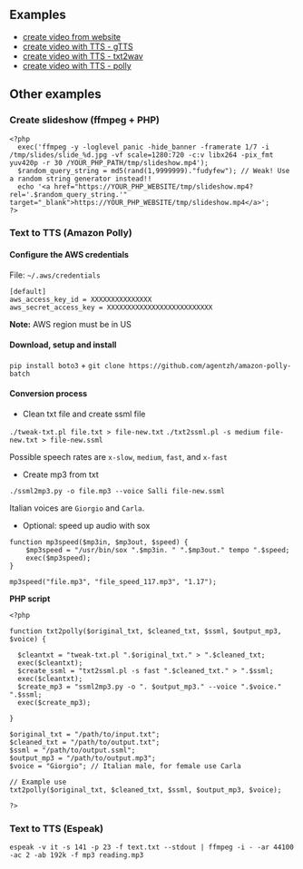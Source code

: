 ## Examples

- [create video from website](https://github.com/fabriziosalmi/any-to-mp4/tree/master/examples/create_movie_from_website)
- [create video with TTS - gTTS](https://github.com/fabriziosalmi/any-to-mp4/tree/master/examples/create_video_with_TTS_GoogleTTS)
- [create video with TTS - txt2wav](https://github.com/fabriziosalmi/any-to-mp4/tree/master/examples/create_video_with_TTS_txt2wav)
- [create video with TTS - polly](https://github.com/fabriziosalmi/any-to-mp4/tree/master/examples/long_txt_to_video_with_TTS_polly)

## Other examples

### Create slideshow (ffmpeg + PHP)

```
<?php
  exec('ffmpeg -y -loglevel panic -hide_banner -framerate 1/7 -i /tmp/slides/slide_%d.jpg -vf scale=1280:720 -c:v libx264 -pix_fmt yuv420p -r 30 /YOUR_PHP_PATH/tmp/slideshow.mp4');
  $random_query_string = md5(rand(1,9999999)."fudyfew"); // Weak! Use a random string generator instead!!
  echo '<a href="https://YOUR_PHP_WEBSITE/tmp/slideshow.mp4?rel='.$random_query_string.'" target="_blank">https://YOUR_PHP_WEBSITE/tmp/slideshow.mp4</a>';
?>
```
### Text to TTS (Amazon Polly)

#### Configure the AWS credentials 

File: `~/.aws/credentials`

```
[default]
aws_access_key_id = XXXXXXXXXXXXXXX
aws_secret_access_key = XXXXXXXXXXXXXXXXXXXXXXXXXX
```

**Note:** AWS region must be in US

#### Download, setup and install

`pip install boto3` + `git clone https://github.com/agentzh/amazon-polly-batch`

#### Conversion process

- Clean txt file and create ssml file

`./tweak-txt.pl file.txt > file-new.txt` `./txt2ssml.pl -s medium file-new.txt > file-new.ssml`

Possible speech rates are `x-slow`, `medium`, `fast`, and `x-fast`

- Create mp3 from txt

`./ssml2mp3.py -o file.mp3 --voice Salli file-new.ssml`

Italian voices are `Giorgio` and `Carla`.

- Optional: speed up audio with sox

```
function mp3speed($mp3in, $mp3out, $speed) {
    $mp3speed = "/usr/bin/sox ".$mp3in. " ".$mp3out." tempo ".$speed;
    exec($mp3speed);
}

mp3speed("file.mp3", "file_speed_117.mp3", "1.17");
```

**PHP script**

```
<?php

function txt2polly($original_txt, $cleaned_txt, $ssml, $output_mp3, $voice) {

  $cleantxt = "tweak-txt.pl ".$original_txt." > ".$cleaned_txt;
  exec($cleantxt);
  $create_ssml = "txt2ssml.pl -s fast ".$cleaned_txt." > ".$ssml;
  exec($cleantxt);
  $create_mp3 = "ssml2mp3.py -o ". $output_mp3." --voice ".$voice." ".$ssml;
  exec($create_mp3);

}

$original_txt = "/path/to/input.txt";
$cleaned_txt = "/path/to/output.txt";
$ssml = "/path/to/output.ssml";
$output_mp3 = "/path/to/output.mp3";
$voice = "Giorgio"; // Italian male, for female use Carla

// Example use
txt2polly($original_txt, $cleaned_txt, $ssml, $output_mp3, $voice);

?>
```

### Text to TTS (Espeak)
`espeak -v it -s 141 -p 23 -f text.txt --stdout | ffmpeg -i - -ar 44100 -ac 2 -ab 192k -f mp3 reading.mp3`
